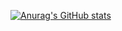 [![Anurag's GitHub stats](https://github-readme-stats.vercel.app/api?username=m4kvn&count_private=true&show_icons=true&theme=merko)](https://github.com/anuraghazra/github-readme-stats)

<!-- ### Hi there 👋 -->

<!--
**m4kvn/m4kvn** is a ✨ _special_ ✨ repository because its `README.md` (this file) appears on your GitHub profile.

Here are some ideas to get you started:

- 🔭 I’m currently working on ...
- 🌱 I’m currently learning ...
- 👯 I’m looking to collaborate on ...
- 🤔 I’m looking for help with ...
- 💬 Ask me about ...
- 📫 How to reach me: ...
- 😄 Pronouns: ...
- ⚡ Fun fact: ...
-->
